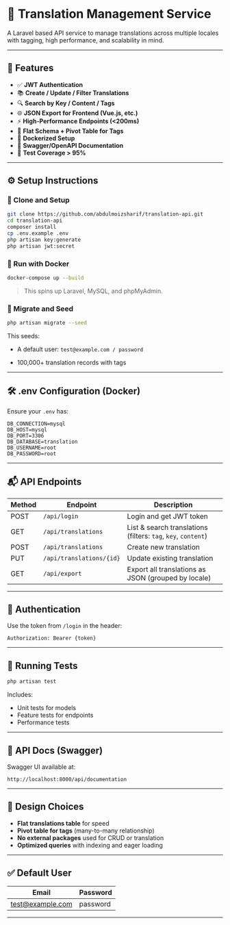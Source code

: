 
# 🧩 Translation Management Service

A Laravel based API service to manage translations across multiple locales with tagging, high performance, and scalability in mind.

---

## 🚀 Features

* ✅ **JWT Authentication**
* 📚 **Create / Update / Filter Translations**
* 🔍 **Search by Key / Content / Tags**
* 🌐 **JSON Export for Frontend (Vue.js, etc.)**
* ⚡ **High-Performance Endpoints (<200ms)**
* 🧱 **Flat Schema + Pivot Table for Tags**
* 🐳 **Dockerized Setup**
* 📘 **Swagger/OpenAPI Documentation**
* 🧪 **Test Coverage > 95%**

---

## ⚙️ Setup Instructions

### 🔁 Clone and Setup

```bash
git clone https://github.com/abdulmoizsharif/translation-api.git
cd translation-api
composer install
cp .env.example .env
php artisan key:generate
php artisan jwt:secret
```

### 🐳 Run with Docker

```bash
docker-compose up --build
```

> This spins up Laravel, MySQL, and phpMyAdmin.

### 🧩 Migrate and Seed

```bash
php artisan migrate --seed
```

This seeds:

* A default user:
  `test@example.com / password`

* 100,000+ translation records with tags

---

## 🛠️ .env Configuration (Docker)

Ensure your `.env` has:

```env
DB_CONNECTION=mysql
DB_HOST=mysql
DB_PORT=3306
DB_DATABASE=translation
DB_USERNAME=root
DB_PASSWORD=root
```

---

## 📬 API Endpoints

| Method | Endpoint                 | Description                                                   |
| ------ | ------------------------ | ------------------------------------------------------------- |
| POST   | `/api/login`             | Login and get JWT token                                       |
| GET    | `/api/translations`      | List & search translations (filters: `tag`, `key`, `content`) |
| POST   | `/api/translations`      | Create new translation                                        |
| PUT    | `/api/translations/{id}` | Update existing translation                                   |
| GET    | `/api/export`            | Export all translations as JSON (grouped by locale)           |

---

## 🔐 Authentication

Use the token from `/login` in the header:

```
Authorization: Bearer {token}
```

---

## 🧪 Running Tests

```bash
php artisan test
```

Includes:

* Unit tests for models
* Feature tests for endpoints
* Performance tests

---

## 📘 API Docs (Swagger)

Swagger UI available at:

```
http://localhost:8000/api/documentation
```

---

## 🧠 Design Choices

* **Flat translations table** for speed
* **Pivot table for tags** (many-to-many relationship)
* **No external packages** used for CRUD or translation
* **Optimized queries** with indexing and eager loading

---

## ✅ Default User

| Email                                       | Password |
| ------------------------------------------- | -------- |
| [test@example.com](mailto:test@example.com) | password |

---
